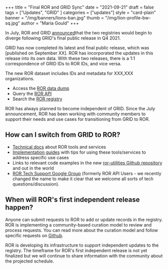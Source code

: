 +++
title = "Final ROR and GRID Sync"
date = "2021-09-21"
draft = false
tags = ["Updates", "GRID" ]
categories = ["updates"]
style = "card-plain"
banner = "/img/banners/lions-ban.jpg"
thumb = "/img/lion-profile-bw-sq.jpg"
author = "Maria Gould"
+++

In July, ROR and GRID [announced](/blog/2021-07-12-ror-grid-the-way-forward)that the two registries would begin to diverge following GRID's final public release in Q4 2021.

GRID has now completed its latest and final public release, which was [published on September XX]. ROR has incorporated the updates in this release into its own data. With these two releases, there is a 1:1 correspondence of GRID IDs to ROR IDs, and vice versa.

The new ROR dataset includes IDs and metadata for XXX,XXX organizations.

- Access the [ROR data dump](https://zenodo.org/communities/ror-data/)
- Query the [ROR API](https://api.ror.org/organizations)
- Search the [ROR registry](https://ror.org/search)

ROR has always planned to become independent of GRID. Since the July announcement, ROR has been working with community members to support their needs and use cases for transitioning from GRID to ROR.    

## How can I switch from GRID to ROR?

- [Technical docs](https://ror.readme.io/docs/rest-api) about ROR tools and services
- [Implementation guides](https://ror.readme.io/docs/map-other-organization-id-types-to-ror) with tips for using these tools/services to address specific use cases
- Links to relevant code examples in the new [ror-utilities Github repository](https://github.com/ror-community/ror-utilities) and out in the world
- [ROR Tech Support Google Group](https://groups.google.com/a/ror.org/g/ror-api-users) (formerly ROR API Users - we recently changed the name to make it clear that we welcome all sorts of tech questions/discussion).

## When will ROR's first independent release happen?
Anyone can submit requests to ROR to add or update records in the registry. ROR is implementing a community-based curation model to review and process requests. You can read more about the curation model and follow specific requests on [Github](https://github.com/ror-community/ror-updates/issues).

ROR is developing its infrastructure to support independent updates to the registry. The timeframe for ROR's first independent release is not yet finalized but we will continue to share information with the community about the projected schedule.
